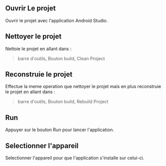 ## Ouvrir Le projet
Ouvrir le projet avec l'application Android Studio.

## Nettoyer le projet 
Nettoie le projet en allant dans :
> barre d'outils, Bouton build, Clean Project

## Reconstruie le projet
Effectue la meme operation que nettoyer le projet mais en plus reconstruie le projet en allant dans :
> barre d'outils, Bouton build, Rebuild Project

## Run
Appuyer sur le bouton Run pour lancer l'application.

## Selectionner l'appareil
Selectionner l'appareil pour que l'application s'installe sur celui-ci.

